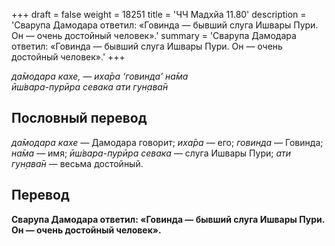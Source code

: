 +++
draft = false
weight = 18251
title = 'ЧЧ Мадхйа 11.80'
description = 'Сварупа Дамодара ответил: «Говинда — бывший слуга Ишвары Пури. Он — очень достойный человек».'
summary = 'Сварупа Дамодара ответил: «Говинда — бывший слуга Ишвары Пури. Он — очень достойный человек».'
+++

_да̄модара кахе, — иха̄ра ‘говинда’ на̄ма  
ӣш́вара-пурӣра севака ати гун̣ава̄н_

## Пословный перевод

_да̄модара_ _кахе_ — Дамодара говорит; _иха̄ра_ — его; _говинда_ — Говинда; _на̄ма_ — имя; _ӣш́вара_\-_пурӣра_ _севака_ — слуга Ишвары Пури; _ати_ _гун̣ава̄н_ — весьма достойный.

## Перевод

**Сварупа Дамодара ответил: «Говинда — бывший слуга Ишвары Пури. Он — очень достойный человек».**
